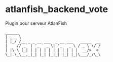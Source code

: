 # atlanfish_backend_vote
Plugin pour serveur AtlanFish


    ______
    | ___ \
    | |_/ /__ _ _ __ ___  _ __ ___   _____  __
    |    // _` | '_ ` _ \| '_ ` _ \ / _ \ \/ /
    | |\ \ (_| | | | | | | | | | | |  __/>  <
    \_| \_\__,_|_| |_| |_|_| |_| |_|\___/_/\_\
